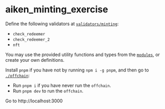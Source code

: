 # aiken_minting_exercise

Define the following validators at [`validators/minting`](./validators/minting.ak):

- `check_redeemer`
- `check_redeemer_2`
- `nft`

You may use the provided utility functions and types from the [`modules`](./lib/modules),
or create your own definitions.

Install `pnpm` if you have not by running `npm i -g pnpm`, and then go to [`./offchain`](./offchain):

- Run `pnpm i` if you have never run the `offchain`.
- Run `pnpm dev` to run the `offchain`.

Go to http://localhost:3000
